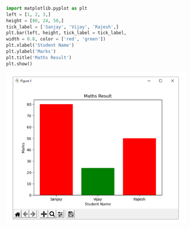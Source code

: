 ```py

import matplotlib.pyplot as plt
left = [1, 2, 3,]
height = [80, 24, 50,]
tick_label = ['Sanjay', 'Vijay', 'Rajesh',]
plt.bar(left, height, tick_label = tick_label,
width = 0.8, color = ['red', 'green'])
plt.xlabel('Student Name')
plt.ylabel('Marks')
plt.title('Maths Result')
plt.show()

```
<img src="./op.png" style="width:35em" title="output-1" alt="output-1" >